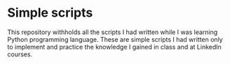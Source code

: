# Simple scripts

This repository withholds all the scripts I had written while 
I was learning Python programming language. These are simple
scripts I had written only to implement and practice the knowledge 
I gained in class and at LinkedIn courses.